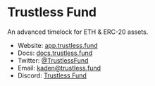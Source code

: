 # Trustless Fund
An advanced timelock for ETH & ERC-20 assets.

- Website: [app.trustless.fund](https://app.trustless.fund/)
- Docs: [docs.trustless.fund](https://docs.trustless.fund/)
- Twitter: [@TrustlessFund](https://twitter.com/TrustlessFund)
- Email: [kaden@trustless.fund](mailto:kaden@trustless.fund)
- Discord: [Trustless Fund](https://discord.gg/9U35sFb)